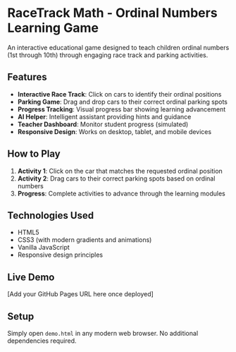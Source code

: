 # RaceTrack Math - Ordinal Numbers Learning Game

An interactive educational game designed to teach children ordinal numbers (1st through 10th) through engaging race track and parking activities.

## Features

- **Interactive Race Track**: Click on cars to identify their ordinal positions
- **Parking Game**: Drag and drop cars to their correct ordinal parking spots
- **Progress Tracking**: Visual progress bar showing learning advancement
- **AI Helper**: Intelligent assistant providing hints and guidance
- **Teacher Dashboard**: Monitor student progress (simulated)
- **Responsive Design**: Works on desktop, tablet, and mobile devices

## How to Play

1. **Activity 1**: Click on the car that matches the requested ordinal position
2. **Activity 2**: Drag cars to their correct parking spots based on ordinal numbers
3. **Progress**: Complete activities to advance through the learning modules

## Technologies Used

- HTML5
- CSS3 (with modern gradients and animations)
- Vanilla JavaScript
- Responsive design principles

## Live Demo

[Add your GitHub Pages URL here once deployed]

## Setup

Simply open `demo.html` in any modern web browser. No additional dependencies required. 
